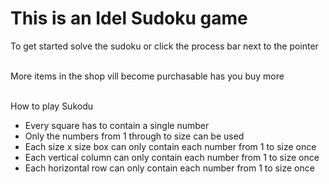 # This is an Idel Sudoku game

To get started solve the sudoku or click the process bar next to the pointer  <br/><br/> 

More items in the shop vill become purchasable has you buy more <br/><br/>

How to play Sukodu <br/>
  - Every square has to contain a single number <br/>
  - Only the numbers from 1 through to size can be used<br/>
  - Each size x size box can only contain each number from 1 to size once<br/>
  - Each vertical column can only contain each number from 1 to size once<br/>
  - Each horizontal row can only contain each number from 1 to size once
